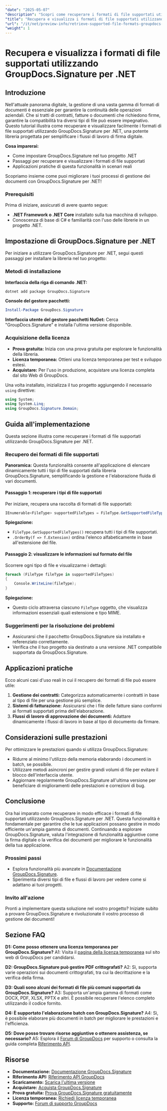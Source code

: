```yaml
---
"date": "2025-05-07"
"description": "Scopri come recuperare i formati di file supportati utilizzando GroupDocs.Signature per .NET. Questa guida semplifica i flussi di lavoro per la firma digitale con una configurazione semplice ed esempi di codice."
"title": "Recupera e visualizza i formati di file supportati utilizzando GroupDocs.Signature per .NET"
"url": "/it/net/preview-info/retrieve-supported-file-formats-groupdocs-signature-net/"
"weight": 1
---
```


# Recupera e visualizza i formati di file supportati utilizzando GroupDocs.Signature per .NET

## Introduzione

Nell'attuale panorama digitale, la gestione di una vasta gamma di formati di documenti è essenziale per garantire la continuità delle operazioni aziendali. Che si tratti di contratti, fatture o documenti che richiedono firme, garantire la compatibilità tra diversi tipi di file può essere impegnativo. Questo tutorial illustra come recuperare e visualizzare facilmente i formati di file supportati utilizzando GroupDocs.Signature per .NET, una potente libreria progettata per semplificare i flussi di lavoro di firma digitale.

**Cosa imparerai:**
- Come impostare GroupDocs.Signature nel tuo progetto .NET
- Passaggi per recuperare e visualizzare i formati di file supportati
- Applicazioni pratiche di questa funzionalità in scenari reali

Scopriamo insieme come puoi migliorare i tuoi processi di gestione dei documenti con GroupDocs.Signature per .NET!

### Prerequisiti

Prima di iniziare, assicurati di avere quanto segue:
- **.NET Framework o .NET Core** installato sulla tua macchina di sviluppo.
- Conoscenza di base di C# e familiarità con l'uso delle librerie in un progetto .NET.

## Impostazione di GroupDocs.Signature per .NET

Per iniziare a utilizzare GroupDocs.Signature per .NET, segui questi passaggi per installare la libreria nel tuo progetto:

### Metodi di installazione

**Interfaccia della riga di comando .NET:**
```bash
dotnet add package GroupDocs.Signature
```

**Console del gestore pacchetti:**
```powershell
Install-Package GroupDocs.Signature
```

**Interfaccia utente del gestore pacchetti NuGet:** 
Cerca "GroupDocs.Signature" e installa l'ultima versione disponibile.

### Acquisizione della licenza
- **Prova gratuita:** Inizia con una prova gratuita per esplorare le funzionalità della libreria.
- **Licenza temporanea:** Ottieni una licenza temporanea per test e sviluppo estesi.
- **Acquistare:** Per l'uso in produzione, acquistare una licenza completa dal sito Web di GroupDocs.

Una volta installato, inizializza il tuo progetto aggiungendo il necessario `using` direttive:

```csharp
using System;
using System.Linq;
using GroupDocs.Signature.Domain;
```

## Guida all'implementazione

Questa sezione illustra come recuperare i formati di file supportati utilizzando GroupDocs.Signature per .NET.

### Recupero dei formati di file supportati

**Panoramica:**
Questa funzionalità consente all'applicazione di elencare dinamicamente tutti i tipi di file supportati dalla libreria GroupDocs.Signature, semplificando la gestione e l'elaborazione fluida di vari documenti.

#### Passaggio 1: recuperare i tipi di file supportati

Per iniziare, recupera una raccolta di formati di file supportati:

```csharp
IEnumerable<FileType> supportedFileTypes = FileType.GetSupportedFileTypes().OrderBy(f => f.Extension);
```

**Spiegazione:**
- `FileType.GetSupportedFileTypes()` recupera tutti i tipi di file supportati.
- `.OrderBy(f => f.Extension)` ordina l'elenco alfabeticamente in base all'estensione del file.

#### Passaggio 2: visualizzare le informazioni sul formato del file

Scorrere ogni tipo di file e visualizzarne i dettagli:

```csharp
foreach (FileType fileType in supportedFileTypes)
{
    Console.WriteLine(fileType);
}
```

**Spiegazione:**
- Questo ciclo attraversa ciascuno `FileType` oggetto, che visualizza informazioni essenziali quali estensione e tipo MIME.

### Suggerimenti per la risoluzione dei problemi

- Assicurarsi che il pacchetto GroupDocs.Signature sia installato e referenziato correttamente.
- Verifica che il tuo progetto sia destinato a una versione .NET compatibile supportata da GroupDocs.Signature.

## Applicazioni pratiche

Ecco alcuni casi d'uso reali in cui il recupero dei formati di file può essere utile:
1. **Gestione dei contratti:** Categorizza automaticamente i contratti in base al tipo di file per una gestione più semplice.
2. **Sistemi di fatturazione:** Assicurarsi che i file delle fatture siano conformi ai formati supportati prima dell'elaborazione.
3. **Flussi di lavoro di approvazione dei documenti:** Adattare dinamicamente i flussi di lavoro in base al tipo di documento da firmare.

## Considerazioni sulle prestazioni

Per ottimizzare le prestazioni quando si utilizza GroupDocs.Signature:
- Ridurre al minimo l'utilizzo della memoria elaborando i documenti in batch, se possibile.
- Utilizzare metodi asincroni per gestire grandi volumi di file per evitare il blocco dell'interfaccia utente.
- Aggiornare regolarmente GroupDocs.Signature all'ultima versione per beneficiare di miglioramenti delle prestazioni e correzioni di bug.

## Conclusione

Ora hai imparato come recuperare in modo efficace i formati di file supportati utilizzando GroupDocs.Signature per .NET. Questa funzionalità è fondamentale per garantire che le tue applicazioni possano gestire in modo efficiente un'ampia gamma di documenti. Continuando a esplorare GroupDocs.Signature, valuta l'integrazione di funzionalità aggiuntive come la firma digitale o la verifica dei documenti per migliorare le funzionalità della tua applicazione.

### Prossimi passi
- Esplora funzionalità più avanzate in [Documentazione GroupDocs.Signature](https://docs.groupdocs.com/signature/net/).
- Sperimenta diversi tipi di file e flussi di lavoro per vedere come si adattano ai tuoi progetti.

### Invito all'azione
Pronti a implementare questa soluzione nel vostro progetto? Iniziate subito a provare GroupDocs.Signature e rivoluzionate il vostro processo di gestione dei documenti!

## Sezione FAQ

**D1: Come posso ottenere una licenza temporanea per GroupDocs.Signature?**
A1: Visita il [pagina della licenza temporanea](https://purchase.groupdocs.com/temporary-license/) sul sito web di GroupDocs per candidarsi.

**D2: GroupDocs.Signature può gestire PDF crittografati?**
A2: Sì, supporta varie operazioni sui documenti crittografati, tra cui la decrittazione e la verifica della firma.

**D3: Quali sono alcuni dei formati di file più comuni supportati da GroupDocs.Signature?**
A3: Supporta un'ampia gamma di formati come DOCX, PDF, XLSX, PPTX e altri. È possibile recuperare l'elenco completo utilizzando il codice fornito.

**D4: È supportato l'elaborazione batch con GroupDocs.Signature?**
A4: Sì, è possibile elaborare più documenti in batch per migliorare le prestazioni e l'efficienza.

**D5: Dove posso trovare risorse aggiuntive o ottenere assistenza, se necessario?**
A5: Esplora il [Forum di GroupDocs](https://forum.groupdocs.com/c/signature/) per supporto o consulta la guida completa [Riferimento API](https://reference.groupdocs.com/signature/net/).

## Risorse
- **Documentazione:** [Documentazione GroupDocs.Signature](https://docs.groupdocs.com/signature/net/)
- **Riferimento API:** [Riferimento API GroupDocs](https://reference.groupdocs.com/signature/net/)
- **Scaricamento:** [Scarica l'ultima versione](https://releases.groupdocs.com/signature/net/)
- **Acquistare:** [Acquista GroupDocs.Signature](https://purchase.groupdocs.com/buy)
- **Prova gratuita:** [Prova GroupDocs.Signature gratuitamente](https://releases.groupdocs.com/signature/net/)
- **Licenza temporanea:** [Richiedi licenza temporanea](https://purchase.groupdocs.com/temporary-license/)
- **Supporto:** [Forum di supporto GroupDocs](https://forum.groupdocs.com/c/signature/)
